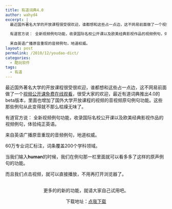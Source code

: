 ```yaml
---
title: 有道词典4.0
author: wahyd4
excerpt: |
  最近国外著名大学的开放课程很受很欢迎，谁都想和这些占一点边，这不网易前面做了一个视频公开课免费在线观看，很受大家的欢迎，最近有道词典推出4.0的beta版本，里面也增加了国外大学开放课程的视频的音视频原句例句功能。这些那些例句从此变得就不那么枯燥无味了。
  
  有道官方说： 全新视频例句功能，收录国际名校公开课以及欧美经典影视作品的视频例句，体验纯正英语。
  
  来自英语广播原音重现的音频例句，地道权威。
layout: post
permalink: /2010/12/youdao-dict/
categories:
  - 酷玩软件
tags:
  - 有道
---
```

最近国外著名大学的开放课程很受很欢迎，谁都想和这些占一点边，这不网易前面做了一个<a href="http://www.junv.info/2010/11/01/更多公开课：网易视频公开课上线/" target="_blank">视频公开课免费在线观看</a>，很受大家的欢迎，最近有道词典推出4.0的beta版本，里面也增加了国外大学开放课程的视频的音视频原句例句功能。这些那些例句从此变得就不那么枯燥无味了。

有道官方说： 全新视频例句功能，收录国际名校公开课以及欧美经典影视作品的视频例句，体验纯正英语。

来自英语广播原音重现的音频例句，地道权威。

60万专业词汇标注，词条覆盖200个学科领域。

当我们输入**human**的时候，我们在例句那一栏里面就可以看多多了这样的原声例句的功能。

<p style="text-align: center;">
  <p>
    而且我们点击视频，就可以直接播放，不用再打开浏览器了。
  </p>
  
  <p style="text-align: center;">
    <a href="/images/2010/12/12-23-3_conew1.jpg"><br /> </a>更多的的新的功能，就请大家自己试用吧。
  </p>
  
  <p style="text-align: center;">
    下载地址：<a href="http://cidian.youdao.com/4.0/download/YoudaoDict4.0beta.exe" target="_blank">点我下载 </a>
  </p>